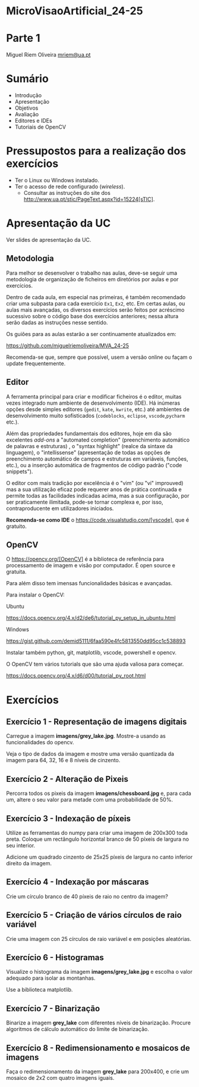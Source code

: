 # MicroVisaoArtificial_24-25

# Parte 1


Miguel Riem Oliveira <mriem@ua.pt>

# Sumário

 - Introdução
 - Apresentação
 - Objetivos
 - Avaliação
 - Editores e IDEs
 - Tutoriais de OpenCV

# Pressupostos para a realização dos exercícios
- Ter o Linux ou Windows instalado.
- Ter o acesso de rede configurado (_wireless_).
  *   Consultar as instruções do site dos 
http://www.ua.pt/stic/PageText.aspx?id=15224[sTIC].


# Apresentação da UC

Ver slides de apresentação da UC.

## Metodologia

Para melhor se desenvolver o trabalho nas aulas, deve-se
seguir uma metodologia de organização de ficheiros em diretórios
por aulas e por exercícios.

Dentro de cada aula, em especial nas primeiras, é também recomendado criar uma subpasta para cada exercício `Ex1`, `Ex2`, etc. Em certas aulas, ou aulas mais avançadas, os diversos exercícios serão feitos por acréscimo sucessivo sobre o código base dos exercícios anteriores; nessa altura serão dadas as instruções nesse sentido.

Os guiões para as aulas estarão a ser continuamente atualizados em:

https://github.com/miguelriemoliveira/MVA_24-25

Recomenda-se que, sempre que possível, usem a versão online ou façam o update frequentemente.

## Editor

A ferramenta principal para criar e modificar ficheiros é o editor, muitas
vezes integrado num ambiente de desenvolvimento (IDE). Há inúmeras opções
desde simples editores (`gedit`, `kate`, `kwrite`, etc.) até ambientes de
desenvolvimento muito sofisticados (`codeblocks`, `eclipse`, `vscode`,`pycharm` etc.).

Além das propriedades fundamentais dos editores, hoje em dia são excelentes
_add-ons_ a "automated completion" (preenchimento automático de palavras
e estruturas) , o "syntax highlight" (realce da sintaxe da linguagem),
o "intellissense" (apresentação de todas as opções de preenchimento
automático de campos e estruturas em variáveis, funções, etc.), ou a
inserção automática de fragmentos de código padrão ("code snippets").

O editor com mais tradição por excelência é o "vim" (ou "vi" improuved)
mas a sua utilização eficaz pode requerer anos de prática continuada e
permite todas as facilidades indicadas acima, mas a sua configuração,
por ser praticamente ilimitada, pode-se tornar complexa e, por isso,
contraproducente em utilizadores iniciados.

**Recomenda-se como IDE** o https://code.visualstudio.com/[vscode], que é gratuito.

## OpenCV

O https://opencv.org/[OpenCV] é a biblioteca de referência para processamento de imagem e visão por computador. É open source e gratuita. 

Para além disso tem imensas funcionalidades básicas e avançadas.

Para instalar o OpenCV:

Ubuntu

https://docs.opencv.org/4.x/d2/de6/tutorial_py_setup_in_ubuntu.html

Windows

https://gist.github.com/demid5111/6faa590e4fc5813550dd95cc1c538893


Instalar também python, git, matplotlib, vscode, powershell e opencv.


O OpenCV tem vários tutorials que são uma ajuda valiosa para começar.

https://docs.opencv.org/4.x/d6/d00/tutorial_py_root.html

# Exercícios 

## Exercício 1 - Representação de imagens digitais

Carregue a imagem **imagens/grey_lake.jpg**. Mostre-a usando as funcionalidades do opencv. 

Veja o tipo de dados da imagem e mostre uma versão quantizada da imagem para 64, 32, 16 e 8 níveis de cinzento.

## Exercício 2 - Alteração de Pixeis

Percorra todos os pixeis da imagem **imagens/chessboard.jpg** e, para cada um, altere o seu valor para metade com uma probabilidade de 50%.


## Exercício 3 - Indexação de píxeis

Utilize as ferramentas do numpy para criar uma imagem de 200x300 toda preta.
Coloque um rectângulo horizontal branco de 50 píxeis de largura no seu interior.

Adicione um quadrado cinzento de 25x25 píxeis de largura no canto inferior direito da imagem.

## Exercício 4 - Indexação por máscaras

Crie um círculo branco de 40 píxeis de raio no centro da imagem?

## Exercício 5 - Criação de vários círculos de raio variável

Crie uma imagem con 25 círculos de raio variável e em posições aleatórias.

## Exercício 6 - Histogramas

Visualize o histograma da imagem **imagens/grey_lake.jpg** e escolha o valor adequado para isolar as montanhas.

Use a biblioteca matplotlib.

## Exercício 7 - Binarização

Binarize a imagem **grey_lake** com diferentes níveis de binarização.
Procure algoritmos de cálculo automático do limite de binarização.

## Exercício 8 - Redimensionamento e mosaicos de imagens

Faça o redimensionamento da imagem **grey_lake** para 200x400, e crie um mosaico de 2x2 com quatro imagens iguais.
